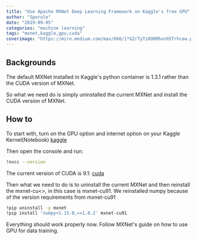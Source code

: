 ```yaml
---
title: "Use Apache MXNet Deep Learning Framework on Kaggle's free GPU"
author: "Sporule"
date: "2019-09-05"
categories: "machine learning"
tags: "mxnet,kaggle,gpu,cuda"
coverimage: "https://miro.medium.com/max/668/1*GZrTyTz0OKMbxnO5Trhcew.png"
---
```


## Backgrounds

The default MXNet installed in Kaggle's python container is 1.3.1 rather than the CUDA version of MXNet.

So what we need do is simply uninstalled the current MXNet and install the CUDA version of MXNet.

## How to

To start with, turn on the GPU option and internet option on your Kaggle Kernel(Notebook)
[kaggle](https://i.imgur.com/fX2m8vV.png)

Then open the console and run:

```bash
!nvcc --version
```

The current version of CUDA is 9.1:
[cuda](https://i.imgur.com/UFJuXYM.png)

Then what we need to do is to uninstall the current MXNet and then reinstall the mxnet-cu<<Version>>, in this case is mxnet-cu91.  We reinstalled numpy because of the version requirements from mxnet-cu91

```bash
!pip uninstall -y mxnet
!pip install 'numpy<1.15.0,>=1.8.2' mxnet-cu91
```

Everything should work properly now.
Follow MXNet's guide on how to use GPU for data training.
